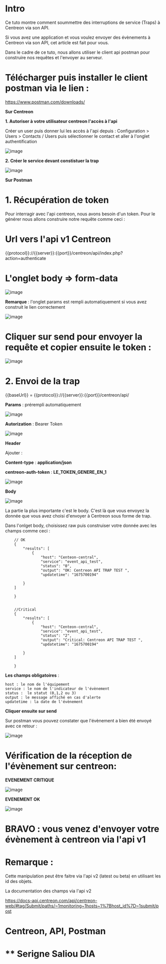 # Intro

Ce tuto montre comment soummettre des interruptions de service (Traps) à Centreon via son API.

Si vous avez une application et vous voulez envoyer des évènements à Centreon via son API, cet article est fait pour vous.

Dans le cadre de ce tuto, nous allons utiliser le client api postman pour construire nos requêtes et l'envoyer au serveur.

# Télécharger puis installer le client postman via le lien :

https://www.postman.com/downloads/

**Sur Centreon** 

**1. Autoriser à votre utilisateur centreon l'accès à l'api**

Créer un user puis donner lui les accès à l'api depuis : Configuration  >  Users  >  Contacts / Users puis sélectionner le contact et aller à l'onglet authentification

![image](https://user-images.githubusercontent.com/61230711/217044167-457f07b4-0b16-4f55-84f6-368c8109305a.png)

**2. Créer le service devant constistuer la trap**

![image](https://user-images.githubusercontent.com/61230711/217050526-833ba13b-3675-457d-9425-13322c237cba.png)


**Sur Postman**

# 1. Récupération de token

Pour interragir avec l'api centreon, nous avons besoin d'un token. Pour le générer nous allons construire notre requête comme ceci :

# Url vers l'api v1 Centreon

{{protocol}}://{{server}}:{{port}}/centreon/api/index.php?action=authenticate

# L'onglet body => form-data

![image](https://user-images.githubusercontent.com/61230711/217046507-00af0be8-83a0-4d8d-9565-5519e40446a2.png)

**Remarque** : l'onglet params est rempli automatiquement si vous avez construit le lien correctement

![image](https://user-images.githubusercontent.com/61230711/217046738-7c7bda90-50ed-4eba-b497-fc12cbb5538f.png)

# Cliquer sur send pour envoyer la requête et copier ensuite le token :

![image](https://user-images.githubusercontent.com/61230711/217048220-cf0bf853-bec9-473b-9dc4-c967d4bed118.png)


# 2. Envoi de la trap

{{baseUrl}} = {{protocol}}://{{server}}:{{port}}/centreon/api/

**Params** : prérempli automatiquement

![image](https://user-images.githubusercontent.com/61230711/217051536-75db2878-2aa3-47f5-80b9-7647e18cfeec.png)

**Autorization** : Bearer Token

![image](https://user-images.githubusercontent.com/61230711/217051754-73bdec55-6c23-4795-9941-5d2f67fc861e.png)


**Header**

Ajouter :

**Content-type** : **application/json**

**centreon-auth-token** : **LE_TOKEN_GENERE_EN_1**

![image](https://user-images.githubusercontent.com/61230711/217052066-748ab7db-6016-4f9d-bdcc-12aa57982265.png)


**Body**

![image](https://user-images.githubusercontent.com/61230711/217050912-3dda5389-5e43-4e92-b340-ecd9578d1083.png)


La partie la plus importante c'est le body. C'est là que vous envoyez la donnée que vous avez choisi d'envoyer à Centreon sous forme de trap.

Dans l'onlget body, choisissez raw puis construiser votre donnée avec les champs comme ceci :


        // OK
        {
            "results": [
                {
                    "host": "Centeon-central",
                    "service": "event_api_test",
                    "status": "0",
                    "output": "OK: Centreon API TRAP TEST ",
                    "updatetime": "1675700194"

            }
        ]

        }


        //Critical
        {
            "results": [
                {
                    "host": "Centeon-central",
                    "service": "event_api_test",
                    "status": "2",
                    "output": "Critical: Centreon API TRAP TEST ",
                    "updatetime": "1675700194"

            }
        ]

        }


**Les champs obligatoires** : 

    host : le nom de l'équipement
    service : le nom de l'indicateur de l'évènement
    status :  le statut (0,1,2 ou 3)
    output : le message affiché en cas d'alerte
    updatetime : la date de l'évènement
    
**Cliquer ensuite sur send**

Sur postman vous pouvez constater que l'évènement a bien été envoyé avec ce retour :


![image](https://user-images.githubusercontent.com/61230711/217054947-83c9f038-3e19-453b-a62c-29f59b8456b8.png)


# Vérification de la réception de l'évènement sur centreon:

**EVENEMENT CRITIQUE**

![image](https://user-images.githubusercontent.com/61230711/217054839-47f499b8-51ca-40c0-b018-97c2a50776d3.png)

**EVENEMENT OK**

![image](https://user-images.githubusercontent.com/61230711/217055232-0c63181f-e38d-4e36-a943-652dc7fcc296.png)



# BRAVO : vous venez d'envoyer votre évènement à centreon via l'api v1

# Remarque :
 
 Cette manipulation peut être faitre via l'api v2 (latest ou beta) en utilisant les id des objets. 
 
 La documentation des champs via l'api v2
 
 https://docs-api.centreon.com/api/centreon-web/#tag/Submit/paths/~1monitoring~1hosts~1%7Bhost_id%7D~1submit/post



# Centreon, API, Postman

# ** Serigne Saliou DIA

